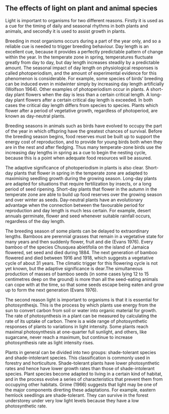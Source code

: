 ## The effects of light on plant and animal species

Light is important to organisms for two different reasons. Firstly it is used as a cue for the timing of daily and
seasonal rhythms in both plants and animals, and secondly it is used to assist growth in plants.

Breeding in most organisms occurs during a part of the year only, and so a reliable cue is needed to trigger breeding
behaviour. Day length is an excellent cue, because it provides a perfectly predictable pattern of change within the
year. In the temperate zone in spring, temperatures fluctuate greatly from day to day, but day length increases steadily
by a predictable amount. The seasonal impact of day length on physiological responses is called photoperiodism, and the
amount of experimental evidence for this phenomenon is considerable. For example, some species of birds’ breeding can be
induced even in midwinter simply by increasing day length artificially (Wolfson 1964). Other examples of photoperiodism
occur in plants. A short-day plant flowers when the day is less than a certain critical length. A long-day plant flowers
after a certain critical day length is exceeded. In both cases the critical day length differs from species to species.
Plants which flower after a period of vegetative growth, regardless of photoperiod, are known as day-neutral plants.

Breeding seasons in animals such as birds have evolved to occupy the part of the year in which offspring have the
greatest chances of survival. Before the breeding season begins, food reserves must be built up to support the energy
cost of reproduction, and to provide for young birds both when they are in the nest and after fledging. Thus many
temperate-zone birds use the increasing day lengths in spring as a cue to begin the nesting cycle, because this is a
point when adequate food resources will be assured.

The adaptive significance of photoperiodism in plants is also clear. Short-day plants that flower in spring in the
temperate zone are adapted to maximising seedling growth during the growing season. Long-day plants are adapted for
situations that require fertilization by insects, or a long period of seed ripening. Short-day plants that flower in the
autumn in the temperate zone are able to build up food reserves over the growing season and over winter as seeds.
Day-neutral plants have an evolutionary advantage when the connection between the favourable period for reproduction and
day length is much less certain. For example, desert annuals germinate, flower and seed whenever suitable rainfall
occurs, regardless of the day length.

The breeding season of some plants can be delayed to extraordinary lengths. Bamboos are perennial grasses that remain in
a vegetative state for many years and then suddenly flower, fruit and die (Evans 1976). Every bamboo of the species
Chusquea abietifolia on the island of Jamaica flowered, set seed and died during 1884. The next generation of bamboo
flowered and died between 1916 and 1918, which suggests a vegetative cycle of about 31 years. The climatic trigger for
this flowering cycle is not yet known, but the adaptive significance is dear.The simultaneous production of masses of
bamboo seeds (in some cases lying 12 to 15 centimetres deep on the ground) is more than all the seed-eating animals can
cope with at the time, so that some seeds escape being eaten and grow up to form the next generation (Evans 1976).

The second reason light is important to organisms is that it is essential for photosynthesjs. This is the process by
which plants use energy from the sun to convert carbon from soil or water into organic material for growth. The rate of
photosynthesis in a plant can be measured by calculating the rate of its uptake of carbon. There is a wide range of
photosynthetic responses of plants to variations in light intensity. Some plants reach maximal photosynthesis at
one-quarter full sunlight, and others, like sugarcane, never reach a maximum, but continue to increase photosynthesis
rate as light intensity rises.

Plants in general can be divided into two groups: shade-tolerant species and shade-intolerant species. This
classification is commonly used in forestry and horticulture. Shade-tolerant plants have lower photosynthetic rates and
hence have lower growth rates than those of shade-intolerant species. Plant species become adapted to living in a
certain kind of habitat, and in the process evolve a series of characteristics that prevent them from occupying other
habitats. Grime (1966) suggests that light may be one of the major components direrting these adaptations. For example,
eastern hemlock seedlings are shade-tolerant. They can survive in the forest understorey under very low light levels
because they have a low photosynthetic rate.